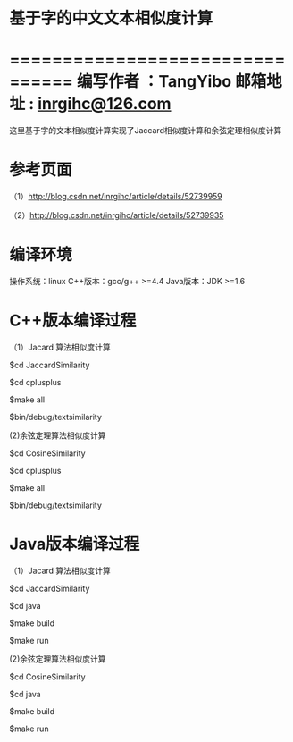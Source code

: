 
# 基于字的中文文本相似度计算

================================
 编写作者 ：TangYibo
 邮箱地址 : inrgihc@126.com
================================
这里基于字的文本相似度计算实现了Jaccard相似度计算和余弦定理相似度计算

# 参考页面

（1）http://blog.csdn.net/inrgihc/article/details/52739959

（2）http://blog.csdn.net/inrgihc/article/details/52739935

# 编译环境
 
操作系统：linux
C++版本：gcc/g++ >=4.4
Java版本：JDK >=1.6

# C++版本编译过程

（1）Jacard 算法相似度计算

$cd JaccardSimilarity

$cd cplusplus

$make all

$bin/debug/textsimilarity

(2)余弦定理算法相似度计算

$cd CosineSimilarity

$cd cplusplus

$make all

$bin/debug/textsimilarity


# Java版本编译过程

（1）Jacard 算法相似度计算

$cd JaccardSimilarity

$cd java

$make build

$make run

(2)余弦定理算法相似度计算

$cd CosineSimilarity

$cd java

$make build

$make run

